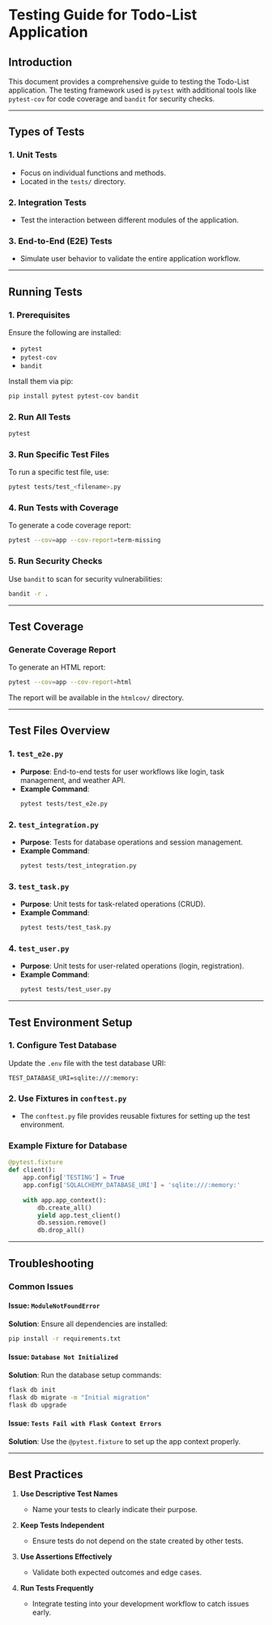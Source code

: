 # Testing Guide for Todo-List Application

## Introduction
This document provides a comprehensive guide to testing the Todo-List application. The testing framework used is `pytest` with additional tools like `pytest-cov` for code coverage and `bandit` for security checks.

---

## Types of Tests

### 1. Unit Tests
- Focus on individual functions and methods.
- Located in the `tests/` directory.

### 2. Integration Tests
- Test the interaction between different modules of the application.

### 3. End-to-End (E2E) Tests
- Simulate user behavior to validate the entire application workflow.

---

## Running Tests

### 1. Prerequisites
Ensure the following are installed:
- `pytest`
- `pytest-cov`
- `bandit`

Install them via pip:
```bash
pip install pytest pytest-cov bandit
```

### 2. Run All Tests
```bash
pytest
```

### 3. Run Specific Test Files
To run a specific test file, use:
```bash
pytest tests/test_<filename>.py
```

### 4. Run Tests with Coverage
To generate a code coverage report:
```bash
pytest --cov=app --cov-report=term-missing
```

### 5. Run Security Checks
Use `bandit` to scan for security vulnerabilities:
```bash
bandit -r .
```

---

## Test Coverage

### Generate Coverage Report
To generate an HTML report:
```bash
pytest --cov=app --cov-report=html
```
The report will be available in the `htmlcov/` directory.

---

## Test Files Overview

### 1. `test_e2e.py`
- **Purpose**: End-to-end tests for user workflows like login, task management, and weather API.
- **Example Command**:
  ```bash
  pytest tests/test_e2e.py
  ```

### 2. `test_integration.py`
- **Purpose**: Tests for database operations and session management.
- **Example Command**:
  ```bash
  pytest tests/test_integration.py
  ```

### 3. `test_task.py`
- **Purpose**: Unit tests for task-related operations (CRUD).
- **Example Command**:
  ```bash
  pytest tests/test_task.py
  ```

### 4. `test_user.py`
- **Purpose**: Unit tests for user-related operations (login, registration).
- **Example Command**:
  ```bash
  pytest tests/test_user.py
  ```

---

## Test Environment Setup

### 1. Configure Test Database
Update the `.env` file with the test database URI:
```env
TEST_DATABASE_URI=sqlite:///:memory:
```

### 2. Use Fixtures in `conftest.py`
- The `conftest.py` file provides reusable fixtures for setting up the test environment.

### Example Fixture for Database
```python
@pytest.fixture
def client():
    app.config['TESTING'] = True
    app.config['SQLALCHEMY_DATABASE_URI'] = 'sqlite:///:memory:'
    
    with app.app_context():
        db.create_all()
        yield app.test_client()
        db.session.remove()
        db.drop_all()
```

---

## Troubleshooting

### Common Issues

#### Issue: `ModuleNotFoundError`
**Solution**: Ensure all dependencies are installed:
```bash
pip install -r requirements.txt
```

#### Issue: `Database Not Initialized`
**Solution**: Run the database setup commands:
```bash
flask db init
flask db migrate -m "Initial migration"
flask db upgrade
```

#### Issue: `Tests Fail with Flask Context Errors`
**Solution**: Use the `@pytest.fixture` to set up the app context properly.

---

## Best Practices

1. **Use Descriptive Test Names**
   - Name your tests to clearly indicate their purpose.

2. **Keep Tests Independent**
   - Ensure tests do not depend on the state created by other tests.

3. **Use Assertions Effectively**
   - Validate both expected outcomes and edge cases.

4. **Run Tests Frequently**
   - Integrate testing into your development workflow to catch issues early.



